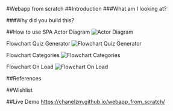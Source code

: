 #Webapp from scratch
##Introduction
###What am I looking at?

###Why did you build this?

##How to use
SPA Actor Diagram
![Actor Diagram](https://github.com/ChanelZM/webapp_from_scratch/blob/master/jpg/SPA_actor_diagram.png)

Flowchart Quiz Generator
![Flowchart Quiz Generator](https://github.com/ChanelZM/webapp_from_scratch/blob/master/jpg/lowchartquizgenerator.png)

Flowchart Categories
![Flowchart Categories](https://github.com/ChanelZM/webapp_from_scratch/blob/master/jpg/Flowchartcategories.png)

Flowchart On Load
![Flowchart On Load](https://github.com/ChanelZM/webapp_from_scratch/blob/master/jpg/Flowchartonload.png)

##References

##Wishlist

##Live Demo
https://chanelzm.github.io/webapp_from_scratch/